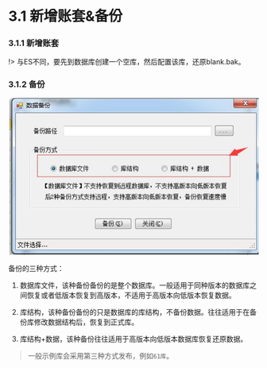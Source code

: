 # 3.1 新增账套&备份

### 3.1.1 新增账套
!> 与ES不同，要先到数据库创建一个空库，然后配置该库，还原blank.bak。

### 3.1.2 备份
![](../img/3.3-8.jpg)

备份的三种方式：

1.	数据库文件，该种备份备份的是整个数据库。一般适用于同种版本的数据库之间恢复或者低版本恢复到高版本，不适用于高版本向低版本恢复数据。

2.	库结构，该种备份备份的只是数据库的库结构，不备份数据。往往适用于在备份库修改数据结构后，恢复到正式库。

3.	库结构+数据，该种备份往往适用于高版本向低版本数据库恢复还原数据。

> 一般示例库会采用第三种方式发布，例如`61库`。